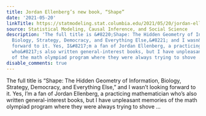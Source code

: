 ```yaml
---
title: Jordan Ellenberg’s new book, “Shape”
date: '2021-05-20'
linkTitle: https://statmodeling.stat.columbia.edu/2021/05/20/jordan-ellenbergs-new-book-shape/
source: Statistical Modeling, Causal Inference, and Social Science
description: 'The full title is &#8220;Shape: The Hidden Geometry of Information,
  Biology, Strategy, Democracy, and Everything Else,&#8221; and I wasn&#8217;t looking
  forward to it. Yes, I&#8217;m a fan of Jordan Ellenberg, a practicing mathematician
  who&#8217;s also written general-interest books, but I have unpleasant memories
  of the math olympiad program where they were always trying to shove ...'
disable_comments: true
---
```

The full title is &#8220;Shape: The Hidden Geometry of Information, Biology, Strategy, Democracy, and Everything Else,&#8221; and I wasn&#8217;t looking forward to it. Yes, I&#8217;m a fan of Jordan Ellenberg, a practicing mathematician who&#8217;s also written general-interest books, but I have unpleasant memories of the math olympiad program where they were always trying to shove ...